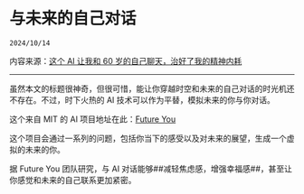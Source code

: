 # 与未来的自己对话

``2024/10/14``

内容来源：[这个 AI 让我和 60 岁的自己聊天，治好了我的精神内耗](https://www.ifanr.com/1602189?utm_source=pocket_shared)

- - -

虽然本文的标题很神奇，但很可惜，能让你穿越时空和未来的自己对话的时光机还不存在。不过，时下火热的 AI 技术可以作为平替，模拟未来的你与你对话。

这个来自 MIT 的 AI 项目地址在此：[Future You](https://futureyou.life/)

这个项目会通过一系列的问题，包括你当下的感受以及对未来的展望，生成一个虚拟的未来的你。

据 Future You 团队研究，与 AI 对话能够##减轻焦虑感，增强幸福感##，甚至让你感觉和未来的自己联系更加紧密。
